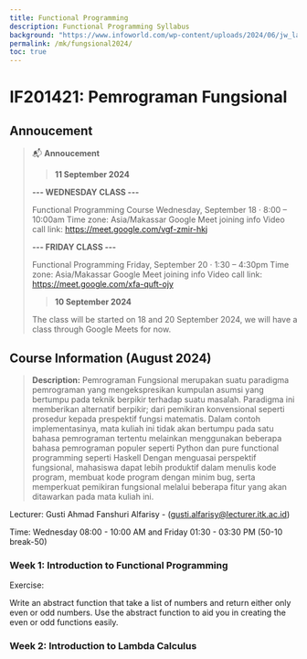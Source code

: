 ```yaml
---
title: Functional Programming
description: Functional Programming Syllabus
background: "https://www.infoworld.com/wp-content/uploads/2024/06/jw_lambda_expressions_lambda_symbol_circuits_puzzle_pieces_by_greyfebruary_gettyimages-511803821_2400x1600-100817056-orig.jpg"
permalink: /mk/fungsional2024/
toc: true
---
```


# IF201421: Pemrograman Fungsional

## Annoucement

> 📬 **Annoucement**
>> **11 September 2024**
>
> **--- WEDNESDAY CLASS ---**
> 
> Functional Programming Course
> Wednesday, September 18 · 8:00 – 10:00am
> Time zone: Asia/Makassar
> Google Meet joining info
> Video call link: https://meet.google.com/vgf-zmir-hkj
> 
> 
> **--- FRIDAY CLASS ---**
> 
> Functional Programming
> Friday, September 20 · 1:30 – 4:30pm
> Time zone: Asia/Makassar
> Google Meet joining info
> Video call link: https://meet.google.com/xfa-quft-ojy
> 
>> **10 September 2024**
> 
> The class will be started on 18 and 20 September 2024, we will have a class through Google Meets for now.

## Course Information (August 2024)

>**Description:** 
>Pemrograman Fungsional merupakan suatu paradigma pemrograman yang mengekspresikan kumpulan asumsi yang bertumpu pada teknik berpikir terhadap suatu masalah. Paradigma ini memberikan alternatif berpikir; dari pemikiran konvensional seperti prosedur kepada prespektif fungsi matematis. Dalam contoh implementasinya, mata kuliah ini tidak akan bertumpu pada satu bahasa pemrograman tertentu melainkan menggunakan beberapa bahasa pemrograman populer seperti Python dan pure functional programming seperti Haskell
Dengan menguasai perspektif fungsional, mahasiswa dapat lebih produktif dalam menulis kode program, membuat kode program dengan minim bug, serta memperkuat pemikiran fungsional melalui beberapa fitur yang akan ditawarkan pada mata kuliah ini.

Lecturer: Gusti Ahmad Fanshuri Alfarisy - (<gusti.alfarisy@lecturer.itk.ac.id>)



Time: Wednesday 08:00 - 10:00 AM and Friday 01:30 - 03:30 PM (50-10 break-50)


### Week 1: Introduction to Functional Programming

Exercise:

Write an abstract function that take a list of numbers and return either only even or odd numbers. Use the abstract function to aid you in creating the even or odd functions easily.

### Week 2: Introduction to Lambda Calculus